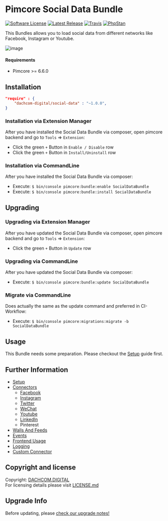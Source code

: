 # Pimcore Social Data Bundle
[![Software License](https://img.shields.io/badge/license-GPLv3-brightgreen.svg?style=flat-square)](LICENSE.md)
[![Latest Release](https://img.shields.io/packagist/v/dachcom-digital/social-data.svg?style=flat-square)](https://packagist.org/packages/dachcom-digital/social-data)
[![Travis](https://img.shields.io/travis/com/dachcom-digital/pimcore-social-data/master.svg?style=flat-square)](https://travis-ci.com/dachcom-digital/pimcore-social-data)
[![PhpStan](https://img.shields.io/badge/PHPStan-level%202-brightgreen.svg?style=flat-square)](#)

This Bundles allows you to load social data from different networks like Facebook, Instagram or Youtube.

![image](https://user-images.githubusercontent.com/700119/94448014-bce31980-01aa-11eb-8869-e38bde73d253.png)

#### Requirements
* Pimcore >= 6.6.0

## Installation

```json
"require" : {
    "dachcom-digital/social-data" : "~1.0.0",
}
```

### Installation via Extension Manager
After you have installed the Social Data Bundle via composer, open pimcore backend and go to `Tools` => `Extension`:
- Click the green `+` Button in `Enable / Disable` row
- Click the green `+` Button in `Install/Uninstall` row

### Installation via CommandLine
After you have installed the Social Data Bundle via composer:
- Execute: `$ bin/console pimcore:bundle:enable SocialDataBundle`
- Execute: `$ bin/console pimcore:bundle:install SocialDataBundle`

## Upgrading

### Upgrading via Extension Manager
After you have updated the Social Data Bundle via composer, open pimcore backend and go to `Tools` => `Extension`:
- Click the green `+` Button in `Update` row

### Upgrading via CommandLine
After you have updated the Social Data Bundle via composer:
- Execute: `$ bin/console pimcore:bundle:update SocialDataBundle`

### Migrate via CommandLine
Does actually the same as the update command and preferred in CI-Workflow:
- Execute: `$ bin/console pimcore:migrations:migrate -b SocialDataBundle`

## Usage
This Bundle needs some preparation. Please checkout the [Setup](docs/00_Setup.md) guide first.

## Further Information
- [Setup](docs/00_Setup.md)
- [Connectors](./docs/10_Connectors.md)
  - [Facebook](https://github.com/dachcom-digital/pimcore-social-data-facebook-connector)
  - [Instagram](https://github.com/dachcom-digital/pimcore-social-data-instagram-connector)
  - [Twitter](https://github.com/dachcom-digital/pimcore-social-data-twitter-connector)
  - [WeChat](https://github.com/dachcom-digital/pimcore-social-data-wechat-connector)
  - [Youtube](https://github.com/dachcom-digital/pimcore-social-data-youtube-connector)
  - [LinkedIn](https://github.com/dachcom-digital/pimcore-social-data-linkedin-connector)
  - Pinterest
- [Walls And Feeds](docs/11_WallsAndFeeds.md)
- [Events](docs/12_Events.md)
- [Frontend Usage](docs/13_FrontendUsage.md)
- [Logging](docs/20_Logging.md)
- [Custom Connector](docs/30_CustomConnector.md)

## Copyright and license
Copyright: [DACHCOM.DIGITAL](http://dachcom-digital.ch)  
For licensing details please visit [LICENSE.md](LICENSE.md)  

## Upgrade Info
Before updating, please [check our upgrade notes!](UPGRADE.md)
